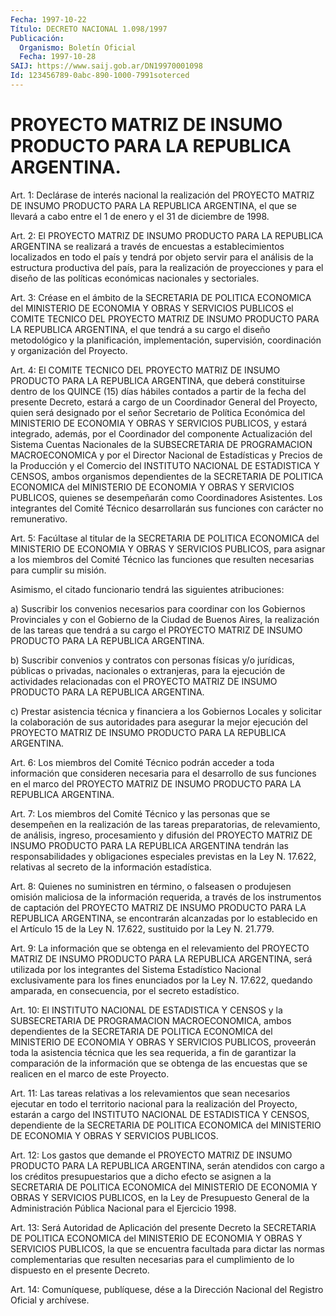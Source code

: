 ```yaml
---
Fecha: 1997-10-22
Título: DECRETO NACIONAL 1.098/1997
Publicación:
  Organismo: Boletín Oficial
  Fecha: 1997-10-28
SAIJ: https://www.saij.gob.ar/DN19970001098
Id: 123456789-0abc-890-1000-7991soterced
---
```

# PROYECTO MATRIZ DE INSUMO PRODUCTO PARA LA REPUBLICA ARGENTINA.

<a id="1"></a>
Art. 1:  Declárase  de  interés  nacional la realización del PROYECTO MATRIZ DE INSUMO PRODUCTO PARA LA  REPUBLICA ARGENTINA, el que se llevará a cabo entre el 1 de enero y el  31  de diciembre de 1998.

<a id="2"></a>
Art.  2: El PROYECTO MATRIZ DE INSUMO PRODUCTO PARA LA  REPUBLICA ARGENTINA  se  realizará  a  través de encuestas a establecimientos localizados en todo el país y  tendrá  por  objeto  servir  para el análisis  de la estructura productiva del país, para la realización de proyecciones  y  para  el  diseño  de  las  políticas económicas nacionales y sectoriales.

<a id="3"></a>
Art. 3: Créase en el ámbito de la SECRETARIA DE POLITICA ECONOMICA del MINISTERIO DE ECONOMIA Y OBRAS Y SERVICIOS PUBLICOS  el  COMITE TECNICO  DEL  PROYECTO  MATRIZ DE INSUMO PRODUCTO PARA LA REPUBLICA ARGENTINA, el que tendrá  a  su  cargo  el diseño metodológico y la planificación,   implementación,  supervisión,    coordinación    y organización del Proyecto.

<a id="4"></a>
Art. 4: El COMITE  TECNICO  DEL PROYECTO MATRIZ DE INSUMO PRODUCTO PARA LA REPUBLICA ARGENTINA, que  deberá constituirse dentro de los QUINCE (15) días hábiles contados a partir de la fecha del presente Decreto,  estará a cargo de un Coordinador  General  del  Proyecto, quien será  designado por el señor Secretario de Política Económica del MINISTERIO  DE  ECONOMIA Y OBRAS Y SERVICIOS PUBLICOS, y estará integrado, además, por  el Coordinador del componente Actualización del Sistema Cuentas Nacionales  de la SUBSECRETARIA DE PROGRAMACION MACROECONOMICA  y  por  el Director  Nacional  de  Estadísticas  y Precios de la Producción y  el  Comercio  del INSTITUTO NACIONAL DE ESTADISTICA  Y  CENSOS,  ambos  organismos  dependientes    de   la SECRETARIA DE POLITICA ECONOMICA del MINISTERIO DE ECONOMIA Y OBRAS Y  SERVICIOS  PUBLICOS,  quienes se desempeñarán como Coordinadores Asistentes. Los integrantes  del  Comité  Técnico desarrollarán sus funciones con carácter no remunerativo.

<a id="5"></a>
Art. 5:  Facúltase  al  titular  de  la SECRETARIA  DE  POLITICA ECONOMICA del MINISTERIO DE ECONOMIA Y OBRAS  Y SERVICIOS PUBLICOS, para asignar a los miembros del Comité Técnico  las  funciones  que resulten necesarias para cumplir su misión.

Asimismo, el citado funcionario tendrá las siguientes atribuciones:

a)  Suscribir  los  convenios  necesarios  para  coordinar  con los Gobiernos  Provinciales  y  con  el Gobierno de la Ciudad de Buenos Aires,  la realización de las tareas  que  tendrá  a  su  cargo  el PROYECTO  MATRIZ  DE  INSUMO  PRODUCTO  PARA LA REPUBLICA ARGENTINA.

b)  Suscribir  convenios  y  contratos  con  personas  físicas  y/o jurídicas, públicas o privadas, nacionales o extranjeras,  para  la ejecución  de  actividades  relacionadas  con el PROYECTO MATRIZ DE INSUMO PRODUCTO PARA LA REPUBLICA ARGENTINA.

c) Prestar asistencia técnica y financiera  a los Gobiernos Locales y  solicitar la colaboración de sus autoridades  para  asegurar  la mejor  ejecución  del  PROYECTO  MATRIZ  DE INSUMO PRODUCTO PARA LA REPUBLICA ARGENTINA.

<a id="6"></a>
Art.  6: Los miembros del Comité Técnico podrán  acceder  a  toda información  que  consideren  necesaria  para  el desarrollo de sus funciones en el marco del PROYECTO MATRIZ DE INSUMO  PRODUCTO  PARA LA REPUBLICA ARGENTINA.

<a id="7"></a>
Art.  7:  Los  miembros  del Comité Técnico y las personas que se desempeñen  en  la realización  de  las  tareas  preparatorias,  de relevamiento, de  análisis,  ingreso,  procesamiento y difusión del PROYECTO  MATRIZ  DE INSUMO PRODUCTO PARA  LA  REPUBLICA  ARGENTINA tendrán las responsabilidades  y  obligaciones especiales previstas en  la  Ley N. 17.622,  relativas  al secreto  de  la  información estadística.

<a id="8"></a>
Art.  8:  Quienes  no  suministren  en  término,  o  falseasen  o produjesen omisión maliciosa de la información  requerida, a través de  los  instrumentos  de captación del PROYECTO MATRIZ  DE  INSUMO PRODUCTO PARA LA REPUBLICA ARGENTINA, se encontrarán alcanzadas por lo establecido en el Artículo 15 de la Ley N. 17.622, sustituido por la Ley N. 21.779.

<a id="9"></a>
Art. 9: La información  que  se  obtenga  en  el  relevamiento del PROYECTO  MATRIZ  DE  INSUMO PRODUCTO PARA LA REPUBLICA  ARGENTINA, será utilizada por los integrantes del Sistema Estadístico Nacional exclusivamente para los  fines  enunciados  por  la  Ley N. 17.622, quedando  amparada,  en  consecuencia,  por  el secreto estadístico.

<a id="10"></a>
Art.  10: El INSTITUTO NACIONAL DE ESTADISTICA  Y  CENSOS  y  la SUBSECRETARIA DE PROGRAMACION MACROECONOMICA, ambos dependientes de la SECRETARIA  DE  POLITICA  ECONOMICA del MINISTERIO DE ECONOMIA Y OBRAS Y SERVICIOS PUBLICOS, proveerán  toda  la  asistencia técnica que  les  sea requerida, a fin de garantizar la comparación  de  la información  que  se obtenga de las encuestas que se realicen en el marco de este Proyecto.

<a id="11"></a>
Art.  11: Las tareas  relativas  a  los  relevamientos  que  sean necesarios   ejecutar  en  todo  el  territorio  nacional  para  la realización del Proyecto, estarán a cargo del INSTITUTO NACIONAL DE ESTADISTICA Y  CENSOS,  dependiente  de  la  SECRETARIA DE POLITICA ECONOMICA del MINISTERIO DE ECONOMIA Y OBRAS Y  SERVICIOS  PUBLICOS.

<a id="12"></a>
Art.  12:  Los  gastos  que demande el PROYECTO MATRIZ DE INSUMO PRODUCTO PARA LA REPUBLICA ARGENTINA,  serán  atendidos con cargo a los créditos presupuestarios que a dicho efecto  se  asignen  a  la SECRETARIA DE POLITICA ECONOMICA del MINISTERIO DE ECONOMIA Y OBRAS Y  SERVICIOS  PUBLICOS,  en  la  Ley  de  Presupuesto General de la Administración    Pública   Nacional  para  el  Ejercicio  1998.

<a id="13"></a>
Art.  13: Será Autoridad de Aplicación del  presente  Decreto  la SECRETARIA DE POLITICA ECONOMICA del MINISTERIO DE ECONOMIA Y OBRAS Y SERVICIOS PUBLICOS, la que se encuentra facultada para dictar las normas complementarias que resulten necesarias para el cumplimiento de lo dispuesto en el presente Decreto.

<a id="14"></a>
Art.  14: Comuníquese, publíquese,  dése  a  la Dirección Nacional del Registro Oficial y archívese.